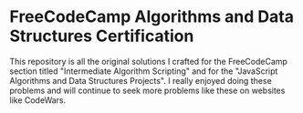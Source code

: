 # FreeCodeCamp Algorithms and Data Structures Certification

This repository is all the original solutions I crafted for the FreeCodeCamp section titled "Intermediate Algorithm Scripting" and for the "JavaScript Algorithms and Data Structures Projects". I really enjoyed doing these problems and will continue to seek more problems like these on websites like CodeWars.

